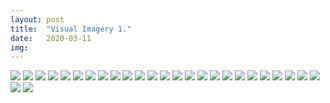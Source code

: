 ```yaml
---
layout: post
title:  "Visual Imagery 1."
date:   2020-03-11
img:
---
```

<img src="{{site.baseurl}}/assets/img/DesignImages/samplebag.jpg">
<img src="{{site.baseurl}}/assets/img/DesignImages/SampleContainer.jpg">
<img src="{{site.baseurl}}/assets/img/DesignImages/OpenedSamples.jpg">
<img src="{{site.baseurl}}/assets/img/DesignImages/SampleCollection.jpg">
<img src="{{site.baseurl}}/assets/img/DesignImages/MoonRock.jpg">
<img src="{{site.baseurl}}/assets/img/DesignImages/Samples.jpg">
<img src="{{site.baseurl}}/assets/img/DesignImages/Cockpit.jpg">
<img src="{{site.baseurl}}/assets/img/DesignImages/Sketch.jpg">
<img src="{{site.baseurl}}/assets/img/DesignImages/InSpace.jpg">
<img src="{{site.baseurl}}/assets/img/DesignImages/Astronaughts.jpg">
<img src="{{site.baseurl}}/assets/img/DesignImages/Parade.jpg">
<img src="{{site.baseurl}}/assets/img/DesignImages/Flag2.jpg">
<img src="{{site.baseurl}}/assets/img/DesignImages/Boosters.jpg">
<img src="{{site.baseurl}}/assets/img/DesignImages/FinalWalk.jpg">
<img src="{{site.baseurl}}/assets/img/DesignImages/RocketNose.jpg">
<img src="{{site.baseurl}}/assets/img/DesignImages/Assembly.jpg">
<img src="{{site.baseurl}}/assets/img/DesignImages/Flag.jpg">
<img src="{{site.baseurl}}/assets/img/DesignImages/MissionControl.jpg">
<img src="{{site.baseurl}}/assets/img/DesignImages/Deployed.jpg">
<img src="{{site.baseurl}}/assets/img/DesignImages/Lander.jpg">
<img src="{{site.baseurl}}/assets/img/DesignImages/moonSurface.jpg">
<img src="{{site.baseurl}}/assets/img/DesignImages/moonView.jpg">
<img src="{{site.baseurl}}/assets/img/DesignImages/Return.jpg">
<img src="{{site.baseurl}}/assets/img/DesignImages/inside.jpg">
<img src="{{site.baseurl}}/assets/img/DesignImages/footprint.jpg">
<img src="{{site.baseurl}}/assets/img/DesignImages/LM.jpg">
<img src="{{site.baseurl}}/assets/img/DesignImages/RocketLaunch.jpg">

